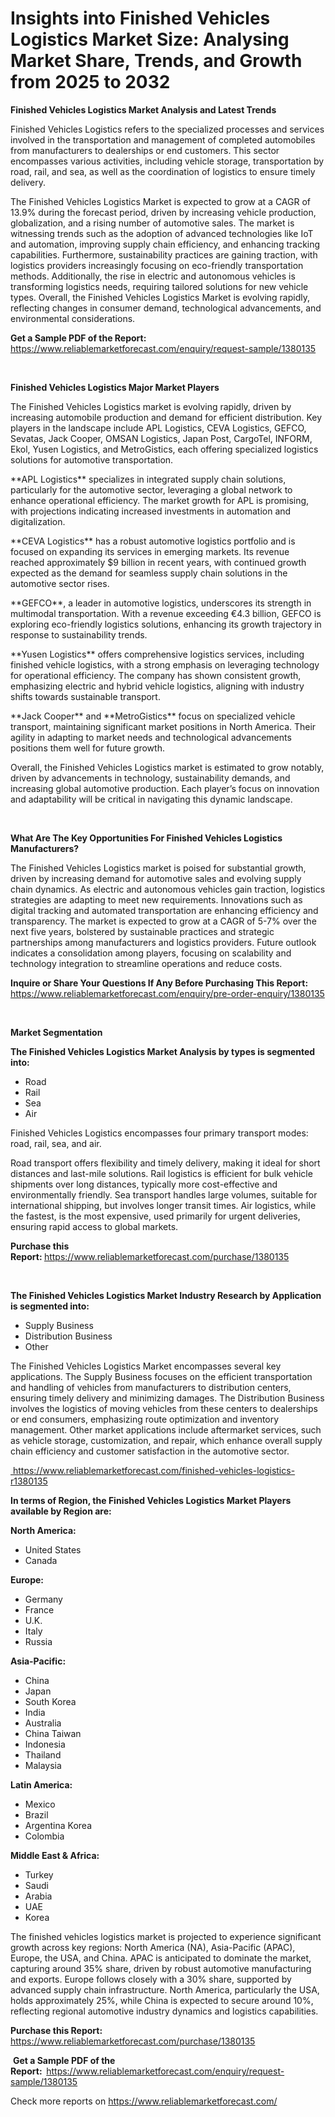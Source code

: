 <p><h1>Insights into Finished Vehicles Logistics Market Size: Analysing Market Share, Trends, and Growth from 2025 to 2032</h1></p><p><strong>Finished Vehicles Logistics Market Analysis and Latest Trends</strong></p>
<p><p>Finished Vehicles Logistics refers to the specialized processes and services involved in the transportation and management of completed automobiles from manufacturers to dealerships or end customers. This sector encompasses various activities, including vehicle storage, transportation by road, rail, and sea, as well as the coordination of logistics to ensure timely delivery. </p><p>The Finished Vehicles Logistics Market is expected to grow at a CAGR of 13.9% during the forecast period, driven by increasing vehicle production, globalization, and a rising number of automotive sales. The market is witnessing trends such as the adoption of advanced technologies like IoT and automation, improving supply chain efficiency, and enhancing tracking capabilities. Furthermore, sustainability practices are gaining traction, with logistics providers increasingly focusing on eco-friendly transportation methods. Additionally, the rise in electric and autonomous vehicles is transforming logistics needs, requiring tailored solutions for new vehicle types. Overall, the Finished Vehicles Logistics Market is evolving rapidly, reflecting changes in consumer demand, technological advancements, and environmental considerations.</p></p>
<p><strong>Get a Sample PDF of the Report:&nbsp;</strong> <a href="https://www.reliablemarketforecast.com/enquiry/request-sample/1380135?utm_campaign=3126&utm_medium=2&utm_source=Github&utm_content=ia&utm_term=11032025&utm_id=finished-vehicles-logistics">https://www.reliablemarketforecast.com/enquiry/request-sample/1380135</a></p>
<p>&nbsp;</p>
<p><strong>Finished Vehicles Logistics Major Market Players</strong></p>
<p><p>The Finished Vehicles Logistics market is evolving rapidly, driven by increasing automobile production and demand for efficient distribution. Key players in the landscape include APL Logistics, CEVA Logistics, GEFCO, Sevatas, Jack Cooper, OMSAN Logistics, Japan Post, CargoTel, INFORM, Ekol, Yusen Logistics, and MetroGistics, each offering specialized logistics solutions for automotive transportation.</p><p>**APL Logistics** specializes in integrated supply chain solutions, particularly for the automotive sector, leveraging a global network to enhance operational efficiency. The market growth for APL is promising, with projections indicating increased investments in automation and digitalization.</p><p>**CEVA Logistics** has a robust automotive logistics portfolio and is focused on expanding its services in emerging markets. Its revenue reached approximately $9 billion in recent years, with continued growth expected as the demand for seamless supply chain solutions in the automotive sector rises.</p><p>**GEFCO**, a leader in automotive logistics, underscores its strength in multimodal transportation. With a revenue exceeding €4.3 billion, GEFCO is exploring eco-friendly logistics solutions, enhancing its growth trajectory in response to sustainability trends.</p><p>**Yusen Logistics** offers comprehensive logistics services, including finished vehicle logistics, with a strong emphasis on leveraging technology for operational efficiency. The company has shown consistent growth, emphasizing electric and hybrid vehicle logistics, aligning with industry shifts towards sustainable transport.</p><p>**Jack Cooper** and **MetroGistics** focus on specialized vehicle transport, maintaining significant market positions in North America. Their agility in adapting to market needs and technological advancements positions them well for future growth.</p><p>Overall, the Finished Vehicles Logistics market is estimated to grow notably, driven by advancements in technology, sustainability demands, and increasing global automotive production. Each player’s focus on innovation and adaptability will be critical in navigating this dynamic landscape.</p></p>
<p>&nbsp;</p>
<p><strong>What Are The Key Opportunities For Finished Vehicles Logistics Manufacturers?</strong></p>
<p><p>The Finished Vehicles Logistics market is poised for substantial growth, driven by increasing demand for automotive sales and evolving supply chain dynamics. As electric and autonomous vehicles gain traction, logistics strategies are adapting to meet new requirements. Innovations such as digital tracking and automated transportation are enhancing efficiency and transparency. The market is expected to grow at a CAGR of 5-7% over the next five years, bolstered by sustainable practices and strategic partnerships among manufacturers and logistics providers. Future outlook indicates a consolidation among players, focusing on scalability and technology integration to streamline operations and reduce costs.</p></p>
<p><strong>Inquire or Share Your Questions If Any Before Purchasing This Report:</strong> <a href="https://www.reliablemarketforecast.com/enquiry/pre-order-enquiry/1380135?utm_campaign=3126&utm_medium=2&utm_source=Github&utm_content=ia&utm_term=11032025&utm_id=finished-vehicles-logistics">https://www.reliablemarketforecast.com/enquiry/pre-order-enquiry/1380135</a></p>
<p>&nbsp;</p>
<p><strong>Market Segmentation</strong></p>
<p><strong>The Finished Vehicles Logistics Market Analysis by types is segmented into:</strong></p>
<p><ul><li>Road</li><li>Rail</li><li>Sea</li><li>Air</li></ul></p>
<p><p>Finished Vehicles Logistics encompasses four primary transport modes: road, rail, sea, and air. </p><p>Road transport offers flexibility and timely delivery, making it ideal for short distances and last-mile solutions. Rail logistics is efficient for bulk vehicle shipments over long distances, typically more cost-effective and environmentally friendly. Sea transport handles large volumes, suitable for international shipping, but involves longer transit times. Air logistics, while the fastest, is the most expensive, used primarily for urgent deliveries, ensuring rapid access to global markets.</p></p>
<p><strong>Purchase this Report:&nbsp;</strong><a href="https://www.reliablemarketforecast.com/purchase/1380135?utm_campaign=3126&utm_medium=2&utm_source=Github&utm_content=ia&utm_term=11032025&utm_id=finished-vehicles-logistics">https://www.reliablemarketforecast.com/purchase/1380135</a></p>
<p>&nbsp;</p>
<p><strong>The Finished Vehicles Logistics Market Industry Research by Application is segmented into:</strong></p>
<p><ul><li>Supply Business</li><li>Distribution Business</li><li>Other</li></ul></p>
<p><p>The Finished Vehicles Logistics Market encompasses several key applications. The Supply Business focuses on the efficient transportation and handling of vehicles from manufacturers to distribution centers, ensuring timely delivery and minimizing damages. The Distribution Business involves the logistics of moving vehicles from these centers to dealerships or end consumers, emphasizing route optimization and inventory management. Other market applications include aftermarket services, such as vehicle storage, customization, and repair, which enhance overall supply chain efficiency and customer satisfaction in the automotive sector.</p></p>
<p><a href="https://www.reliablemarketforecast.com/finished-vehicles-logistics-r1380135?utm_campaign=3126&utm_medium=2&utm_source=Github&utm_content=ia&utm_term=11032025&utm_id=finished-vehicles-logistics">&nbsp;https://www.reliablemarketforecast.com/finished-vehicles-logistics-r1380135</a></p>
<p><strong>In terms of Region, the Finished Vehicles Logistics Market Players available by Region are:</strong></p>
<p>
    <p> <strong> North America: </strong>
        <ul>
            <li>United States</li>
            <li>Canada</li>
        </ul>
        </p> 
    <p> <strong> Europe: </strong>
        <ul>
            <li>Germany</li>
            <li>France</li>
            <li>U.K.</li>
            <li>Italy</li>
            <li>Russia</li>
        </ul>
        </p> 
    <p> <strong> Asia-Pacific: </strong>
        <ul>
            <li>China</li>
            <li>Japan</li>
            <li>South Korea</li>
            <li>India</li>
            <li>Australia</li>
            <li>China Taiwan</li>
            <li>Indonesia</li>
            <li>Thailand</li>
            <li>Malaysia</li>
        </ul>
        </p> 
    <p> <strong> Latin America: </strong>
        <ul>
            <li>Mexico</li>
            <li>Brazil</li>
            <li>Argentina Korea</li>
            <li>Colombia</li>
        </ul>
        </p> 
    <p> <strong> Middle East & Africa: </strong>
        <ul>
            <li>Turkey</li>
            <li>Saudi</li>
            <li>Arabia</li>
            <li>UAE</li>
            <li>Korea</li>
        </ul>
    </p>
    </p>
<p><p>The finished vehicles logistics market is projected to experience significant growth across key regions: North America (NA), Asia-Pacific (APAC), Europe, the USA, and China. APAC is anticipated to dominate the market, capturing around 35% share, driven by robust automotive manufacturing and exports. Europe follows closely with a 30% share, supported by advanced supply chain infrastructure. North America, particularly the USA, holds approximately 25%, while China is expected to secure around 10%, reflecting regional automotive industry dynamics and logistics capabilities.</p></p>
<p><strong>Purchase this Report: </strong><a href="https://www.reliablemarketforecast.com/purchase/1380135?utm_campaign=3126&utm_medium=2&utm_source=Github&utm_content=ia&utm_term=11032025&utm_id=finished-vehicles-logistics">https://www.reliablemarketforecast.com/purchase/1380135</a></p>
<p>&nbsp;<strong>Get a Sample PDF of the Report:&nbsp;&nbsp;</strong><a href="https://www.reliablemarketforecast.com/enquiry/request-sample/1380135?utm_campaign=3126&utm_medium=2&utm_source=Github&utm_content=ia&utm_term=11032025&utm_id=finished-vehicles-logistics">https://www.reliablemarketforecast.com/enquiry/request-sample/1380135</a></p>
<p><strong></strong></p>
<p>Check more reports on <a href="https://www.reliablemarketforecast.com/?utm_campaign=3126&utm_medium=2&utm_source=Github&utm_content=ia&utm_term=11032025&utm_id=finished-vehicles-logistics">https://www.reliablemarketforecast.com/</a></p>